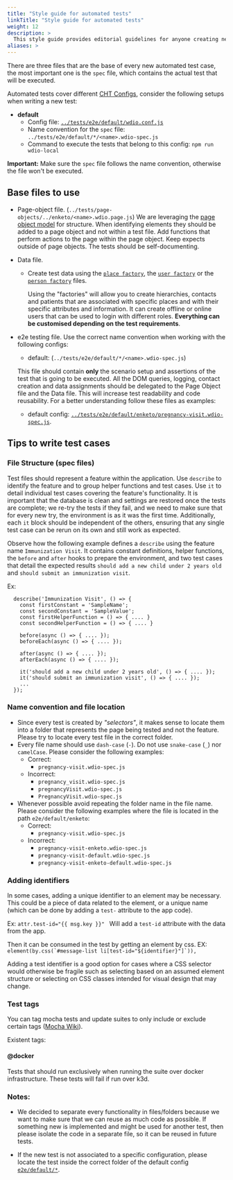 ```yaml
---
title: "Style guide for automated tests"
linkTitle: "Style guide for automated tests"
weight: 12
description: >
  This style guide provides editorial guidelines for anyone creating new automated test cases for the CHT-Core.
aliases: >
---
```


There are three files that are the base of every new automated test case, the most important one is the `spec` file, which contains the actual test that will be executed.

Automated tests cover different [CHT Configs](https://github.com/medic/cht-core/tree/master/config), consider the following setups when writing a new test:
- **default**
  - Config file: [`../tests/e2e/default/wdio.conf.js`](https://github.com/medic/cht-core/blob/master/tests/e2e/default/wdio.conf.js)
  - Name convention for the `spec` file: `../tests/e2e/default/*/<name>.wdio-spec.js`
  - Command to execute the tests that belong to this config:  `npm run wdio-local`

**Important:** Make sure the `spec` file follows the name convention, otherwise the file won't be executed.

## Base files to use

- Page-object file. (`../tests/page-objects/../enketo/<name>.wdio.page.js`)
  We are leveraging the [page object model](https://www.thoughtworks.com/insights/blog/using-page-objects-overcome-protractors-shortcomings) for structure. When identifying elements they should be added to a page object and not within a test file. Add functions that perform actions to the page within the page object. Keep expects outside of page objects. The tests should be self-documenting.

- Data file.
    - Create test data using the [`place factory`](https://github.com/medic/cht-core/blob/master/tests/factories/cht/contacts/place.js), the [`user factory`](https://github.com/medic/cht-core/blob/master/tests/factories/cht/users/users.js) or the [`person factory`](https://github.com/medic/cht-core/blob/master/tests/factories/cht/contacts/person.js) files.

      Using the "factories" will allow you to create hierarchies, contacts and patients that are associated with specific places and with their specific attributes and information. It can create offline or online users that can be used to login with different roles. **Everything can be customised depending on the test requirements**.

- e2e testing file. Use the correct name convention when working with the following configs:
    - default: (`../tests/e2e/default/*/<name>.wdio-spec.js`)

  This file should contain **only** the scenario setup and assertions of the test that is going to be executed. All the DOM queries, logging, contact creation and data assignments should be delegated to the Page Object file and the Data file. This will increase test readability and code reusability. For a better understanding follow these files as examples:
    - default config: [`../tests/e2e/default/enketo/pregnancy-visit.wdio-spec.js`](https://github.com/medic/cht-core/blob/master/tests/e2e/default/enketo/pregnancy-visit.wdio-spec.js).

## Tips to write test cases
### File Structure (spec files)

Test files should represent a feature within the application. Use `describe` to identify the feature and to group helper functions and test cases. Use `it` to detail individual test cases covering the feature's functionality.
It is important that the database is clean and settings are restored once the tests are complete; we re-try the tests if they fail, and we need to make sure that for every new try, the environment is as it was the first time. Additionally, each `it` block should be independent of the others, ensuring that any single test case can be rerun on its own and still work as expected.

Observe how the following example defines a `describe` using the feature name `Immunization Visit`. It contains constant definitions, helper functions, the `before` and `after` hooks to prepare the environment, and two test cases that detail the expected results `should add a new child under 2 years old` and `should submit an immunization visit`.

Ex:
```
  describe('Immunization Visit', () => {
    const firstConstant = 'SampleName';
    const secondConstant = 'SampleValue';
    const firstHelperFunction = () => { .... }
    const secondHelperFunction = () => { .... }
    
    before(async () => { .... });    
    beforeEach(async () => { .... });

    after(async () => { .... });
    afterEach(async () => { .... });
    
    it('should add a new child under 2 years old', () => { .... });
    it('should submit an immunization visit', () => { .... });
    ...
  });
```

### Name convention and file location

- Since every test is created by _"selectors"_, it makes sense to locate them into a folder that represents the page being tested and not the feature. Please try to locate every test file in the correct folder.
- Every file name should use `dash-case` (`-`). Do not use `snake-case` (`_`) nor `camelCase`. Please consider the following examples:
    - Correct:
        - `pregnancy-visit.wdio-spec.js`
    - Incorrect:
        - `pregnancy_visit.wdio-spec.js`
        - `pregnancyVisit.wdio-spec.js`
        - `PregnancyVisit.wdio-spec.js`
- Whenever possible avoid repeating the folder name in the file name. Please consider the following examples where the file is located in the path `e2e/default/enketo`:
    - Correct:
        - `pregnancy-visit.wdio-spec.js`
    - Incorrect:
        - `pregnancy-visit-enketo.wdio-spec.js`
        - `pregnancy-visit-default.wdio-spec.js`
        - `pregnancy-visit-enketo-default.wdio-spec.js`

### Adding identifiers
In some cases, adding a unique identifier to an element may be necessary. This could be a piece of data related to the element, or a unique name (which can be done by adding a `test-` attribute to the app code).

Ex:  `attr.test-id="{{ msg.key }}" ` Will add a `test-id` attribute with the data from the app.

Then it can be consumed in the test by getting an element by css. EX: ``element(by.css(`#message-list li[test-id="${identifier}"]`)),``

Adding a test identifier is a good option for cases where a CSS selector would otherwise be fragile such as selecting based on an assumed element structure or selecting on CSS classes intended for visual design that may change.

### Test tags
You can tag mocha tests and update suites to only include or exclude certain tags ([Mocha Wiki](https://github.com/mochajs/mocha/wiki/Tagging)).

Existent tags:
#### @docker
Tests that should run exclusively when running the suite over docker infrastructure. These tests will fail if run over k3d.

### Notes:

* We decided to separate every functionality in files/folders because we want to make sure that we can reuse as much code as possible. If something new is implemented and might be used for another test, then please isolate the code in a separate file, so it can be reused in future tests.

* If the new test is not associated to a specific configuration, please locate the test inside the correct folder of the default config [`e2e/default/*`](https://github.com/medic/cht-core/tree/master/tests/e2e/default). 
